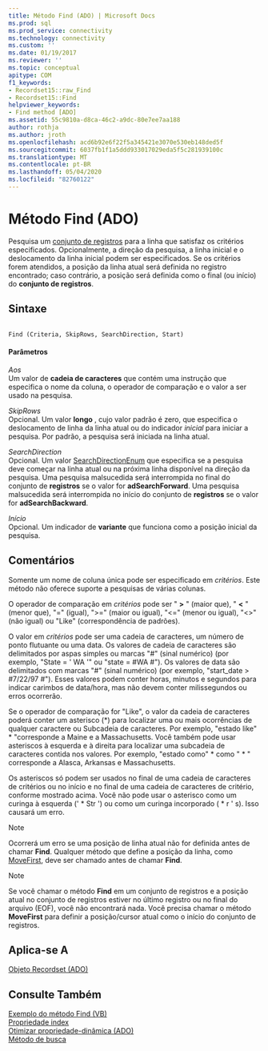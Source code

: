 ```yaml
---
title: Método Find (ADO) | Microsoft Docs
ms.prod: sql
ms.prod_service: connectivity
ms.technology: connectivity
ms.custom: ''
ms.date: 01/19/2017
ms.reviewer: ''
ms.topic: conceptual
apitype: COM
f1_keywords:
- Recordset15::raw_Find
- Recordset15::Find
helpviewer_keywords:
- Find method [ADO]
ms.assetid: 55c9810a-d8ca-46c2-a9dc-80e7ee7aa188
author: rothja
ms.author: jroth
ms.openlocfilehash: acd6b92e6f22f5a345421e3070e530eb148ded5f
ms.sourcegitcommit: 6037fb1f1a5ddd933017029eda5f5c281939100c
ms.translationtype: MT
ms.contentlocale: pt-BR
ms.lasthandoff: 05/04/2020
ms.locfileid: "82760122"
---
```

# <a name="find-method-ado"></a>Método Find (ADO)
Pesquisa um [conjunto de registros](../../../ado/reference/ado-api/recordset-object-ado.md) para a linha que satisfaz os critérios especificados. Opcionalmente, a direção da pesquisa, a linha inicial e o deslocamento da linha inicial podem ser especificados. Se os critérios forem atendidos, a posição da linha atual será definida no registro encontrado; caso contrário, a posição será definida como o final (ou início) do **conjunto de registros**.  
  
## <a name="syntax"></a>Sintaxe  
  
```  
  
Find (Criteria, SkipRows, SearchDirection, Start)  
```  
  
#### <a name="parameters"></a>Parâmetros  
 *Aos*  
 Um valor de **cadeia de caracteres** que contém uma instrução que especifica o nome da coluna, o operador de comparação e o valor a ser usado na pesquisa.  
  
 *SkipRows*  
 Opcional. Um valor **longo** , cujo valor padrão é zero, que especifica o deslocamento de linha da linha atual ou do indicador *inicial* para iniciar a pesquisa. Por padrão, a pesquisa será iniciada na linha atual.  
  
 *SearchDirection*  
 Opcional. Um valor [SearchDirectionEnum](../../../ado/reference/ado-api/searchdirectionenum.md) que especifica se a pesquisa deve começar na linha atual ou na próxima linha disponível na direção da pesquisa. Uma pesquisa malsucedida será interrompida no final do conjunto de **registros** se o valor for **adSearchForward**. Uma pesquisa malsucedida será interrompida no início do conjunto de **registros** se o valor for **adSearchBackward**.  
  
 *Início*  
 Opcional. Um indicador de **variante** que funciona como a posição inicial da pesquisa.  
  
## <a name="remarks"></a>Comentários  
 Somente um nome de coluna única pode ser especificado em *critérios*. Este método não oferece suporte a pesquisas de várias colunas.  
  
 O operador de comparação em *critérios* pode ser " **>** " (maior que), " **\<** " (menor que), "=" (igual), ">=" (maior ou igual), "<=" (menor ou igual), "<>" (não igual) ou "Like" (correspondência de padrões).  
  
 O valor em *critérios* pode ser uma cadeia de caracteres, um número de ponto flutuante ou uma data. Os valores de cadeia de caracteres são delimitados por aspas simples ou marcas "#" (sinal numérico) (por exemplo, "State = ' WA '" ou "state = #WA #"). Os valores de data são delimitados com marcas "#" (sinal numérico) (por exemplo, "start_date > #7/22/97 #"). Esses valores podem conter horas, minutos e segundos para indicar carimbos de data/hora, mas não devem conter milissegundos ou erros ocorrerão.  
  
 Se o operador de comparação for "Like", o valor da cadeia de caracteres poderá conter um asterisco (*) para localizar uma ou mais ocorrências de qualquer caractere ou Subcadeia de caracteres. Por exemplo, "estado like" \* "corresponde a Maine e a Massachusetts. Você também pode usar asteriscos à esquerda e à direita para localizar uma subcadeia de caracteres contida nos valores. Por exemplo, "estado como" \* como " \* " corresponde a Alasca, Arkansas e Massachusetts.  
  
 Os asteriscos só podem ser usados no final de uma cadeia de caracteres de critérios ou no início e no final de uma cadeia de caracteres de critério, conforme mostrado acima. Você não pode usar o asterisco como um curinga à esquerda (' * Str ') ou como um curinga incorporado ( \* r ' s). Isso causará um erro.  
  
> [!NOTE]
>  Ocorrerá um erro se uma posição de linha atual não for definida antes de chamar **Find**. Qualquer método que define a posição da linha, como [MoveFirst](../../../ado/reference/ado-api/movefirst-movelast-movenext-and-moveprevious-methods-ado.md), deve ser chamado antes de chamar **Find**.  
  
> [!NOTE]
>  Se você chamar o método **Find** em um conjunto de registros e a posição atual no conjunto de registros estiver no último registro ou no final do arquivo (EOF), você não encontrará nada. Você precisa chamar o método **MoveFirst** para definir a posição/cursor atual como o início do conjunto de registros.  
  
## <a name="applies-to"></a>Aplica-se A  
 [Objeto Recordset (ADO)](../../../ado/reference/ado-api/recordset-object-ado.md)  
  
## <a name="see-also"></a>Consulte Também  
 [Exemplo do método Find (VB)](../../../ado/reference/ado-api/find-method-example-vb.md)   
 [Propriedade index](../../../ado/reference/ado-api/index-property.md)   
 [Otimizar propriedade-dinâmica (ADO)](../../../ado/reference/ado-api/optimize-property-dynamic-ado.md)   
 [Método de busca](../../../ado/reference/ado-api/seek-method.md)
